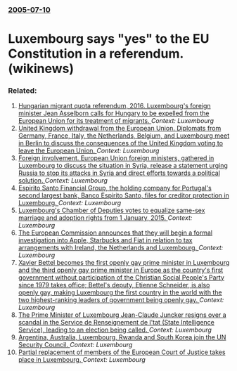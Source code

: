 ### [2005-07-10](/news/2005/07/10/index.md)

#  Luxembourg says "yes" to the EU Constitution in a referendum. (wikinews)




### Related:

1. [Hungarian migrant quota referendum, 2016. Luxembourg's foreign minister Jean Asselborn calls for Hungary to be expelled from the European Union for its treatment of migrants. ](/news/2016/09/13/hungarian-migrant-quota-referendum-2016-luxembourg-s-foreign-minister-jean-asselborn-calls-for-hungary-to-be-expelled-from-the-european-un.md) _Context: Luxembourg_
2. [United Kingdom withdrawal from the European Union. Diplomats from Germany, France, Italy, the Netherlands, Belgium, and Luxembourg meet in Berlin to discuss the consequences of the United Kingdom voting to leave the European Union. ](/news/2016/06/25/united-kingdom-withdrawal-from-the-european-union-diplomats-from-germany-france-italy-the-netherlands-belgium-and-luxembourg-meet-in-b.md) _Context: Luxembourg_
3. [Foreign involvement. European Union foreign ministers, gathered in Luxembourg to discuss the situation in Syria, release a statement urging Russia to stop its attacks in Syria and direct efforts towards a political solution. ](/news/2015/10/12/foreign-involvement-european-union-foreign-ministers-gathered-in-luxembourg-to-discuss-the-situation-in-syria-release-a-statement-urging.md) _Context: Luxembourg_
4. [Espirito Santo Financial Group, the holding company for Portugal's second largest bank, Banco Espirito Santo, files for creditor protection in Luxembourg. ](/news/2014/07/18/esparito-santo-financial-group-the-holding-company-for-portugal-s-second-largest-bank-banco-esparito-santo-files-for-creditor-protectio.md) _Context: Luxembourg_
5. [Luxembourg's Chamber of Deputies votes to equalize same-sex marriage and adoption rights from 1 January, 2015. ](/news/2014/06/18/luxembourg-s-chamber-of-deputies-votes-to-equalize-same-sex-marriage-and-adoption-rights-from-1-january-2015.md) _Context: Luxembourg_
6. [The European Commission announces that they will begin a formal investigation into Apple, Starbucks and Fiat in relation to tax arrangements with Ireland, the Netherlands and Luxembourg. ](/news/2014/06/11/the-european-commission-announces-that-they-will-begin-a-formal-investigation-into-apple-starbucks-and-fiat-in-relation-to-tax-arrangements.md) _Context: Luxembourg_
7. [Xavier Bettel becomes the first openly gay prime minister in Luxembourg and the third openly gay prime minister in Europe as the country's first government without participation of the Christian Social People's Party since 1979 takes office; Bettel's deputy, Etienne Schneider, is also openly gay, making Luxembourg the first country in the world with the two highest-ranking leaders of government being openly gay. ](/news/2013/12/4/xavier-bettel-becomes-the-first-openly-gay-prime-minister-in-luxembourg-and-the-third-openly-gay-prime-minister-in-europe-as-the-country-s-f.md) _Context: Luxembourg_
8. [The Prime Minister of Luxembourg Jean-Claude Juncker resigns over a scandal in the Service de Renseignement de l'tat (State Intelligence Service), leading to an election being called. ](/news/2013/07/11/the-prime-minister-of-luxembourg-jean-claude-juncker-resigns-over-a-scandal-in-the-service-de-renseignement-de-l-etat-state-intelligence-se.md) _Context: Luxembourg_
9. [Argentina, Australia, Luxembourg, Rwanda and South Korea join the UN Security Council. ](/news/2013/01/1/argentina-australia-luxembourg-rwanda-and-south-korea-join-the-un-security-council.md) _Context: Luxembourg_
10. [Partial replacement of members of the European Court of Justice takes place in Luxembourg. ](/news/2012/10/8/partial-replacement-of-members-of-the-european-court-of-justice-takes-place-in-luxembourg.md) _Context: Luxembourg_
